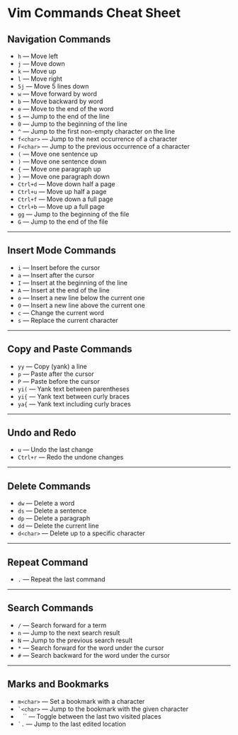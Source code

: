 # Vim Commands Cheat Sheet

## **Navigation Commands**
- `h` — Move left
- `j` — Move down
- `k` — Move up
- `l` — Move right
- `5j` — Move 5 lines down
- `w` — Move forward by word
- `b` — Move backward by word
- `e` — Move to the end of the word
- `$` — Jump to the end of the line
- `0` — Jump to the beginning of the line
- `^` — Jump to the first non-empty character on the line
- `f<char>` — Jump to the next occurrence of a character
- `F<char>` — Jump to the previous occurrence of a character
- `(` — Move one sentence up
- `)` — Move one sentence down
- `{` — Move one paragraph up
- `}` — Move one paragraph down
- `Ctrl+d` — Move down half a page
- `Ctrl+u` — Move up half a page
- `Ctrl+f` — Move down a full page
- `Ctrl+b` — Move up a full page
- `gg` — Jump to the beginning of the file
- `G` — Jump to the end of the file

---

## **Insert Mode Commands**
- `i` — Insert before the cursor
- `a` — Insert after the cursor
- `I` — Insert at the beginning of the line
- `A` — Insert at the end of the line
- `o` — Insert a new line below the current one
- `O` — Insert a new line above the current one
- `c` — Change the current word
- `s` — Replace the current character

---

## **Copy and Paste Commands**
- `yy` — Copy (yank) a line
- `p` — Paste after the cursor
- `P` — Paste before the cursor
- `yi(` — Yank text between parentheses
- `yi{` — Yank text between curly braces
- `ya{` — Yank text including curly braces

---

## **Undo and Redo**
- `u` — Undo the last change
- `Ctrl+r` — Redo the undone changes

---

## **Delete Commands**
- `dw` — Delete a word
- `ds` — Delete a sentence
- `dp` — Delete a paragraph
- `dd` — Delete the current line
- `d<char>` — Delete up to a specific character

---

## **Repeat Command**
- `.` — Repeat the last command

---

## **Search Commands**
- `/` — Search forward for a term
- `n` — Jump to the next search result
- `N` — Jump to the previous search result
- `*` — Search forward for the word under the cursor
- `#` — Search backward for the word under the cursor

---

## **Marks and Bookmarks**
- `m<char>` — Set a bookmark with a character
- `` `<char> `` — Jump to the bookmark with the given character
- `` `` `` — Toggle between the last two visited places
- `` `. `` — Jump to the last edited location
